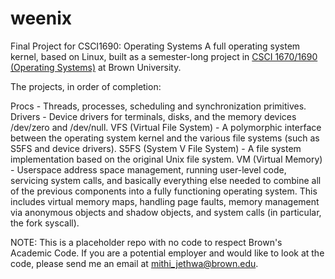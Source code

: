 # weenix
Final Project for CSCI1690: Operating Systems
A full operating system kernel, based on Linux, built as a semester-long project in [CSCI 1670/1690 (Operating Systems)](https://brown-cs1690.github.io/brown-cs167-s23/) at Brown University.

The projects, in order of completion:

Procs - Threads, processes, scheduling and synchronization primitives.
Drivers - Device drivers for terminals, disks, and the memory devices /dev/zero and /dev/null.
VFS (Virtual File System) - A polymorphic interface between the operating system kernel and the various file systems (such as S5FS and device drivers).
S5FS (System V File System) - A file system implementation based on the original Unix file system.
VM (Virtual Memory) - Userspace address space management, running user-level code, servicing system calls, and basically everything else needed to combine all of the previous components into a fully functioning operating system. This includes virtual memory maps, handling page faults, memory management via anonymous objects and shadow objects, and system calls (in particular, the fork syscall).

NOTE: This is a placeholder repo with no code to respect Brown's Academic Code. If you are a potential employer and would like to look at the code, please send me an email at mithi_jethwa@brown.edu.
